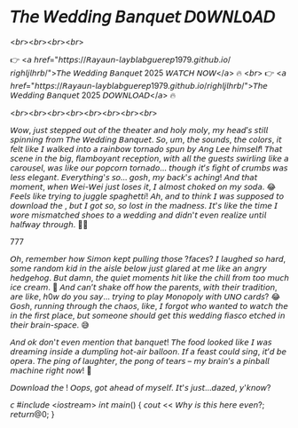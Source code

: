 # 𝘛𝘩𝘦 𝘞𝘦𝘥𝘥𝘪𝘯𝘨 𝘉𝘢𝘯𝘲𝘶𝘦𝘵 𝘋0𝘞𝘕𝘓0𝘈𝘋

<𝘣𝘳><𝘣𝘳><𝘣𝘳><𝘣𝘳>


👉 <𝘢 𝘩𝘳𝘦𝘧="𝘩𝘵𝘵𝘱𝘴://𝘙𝘢𝘺𝘢𝘶𝘯-𝘭𝘢𝘺𝘣𝘭𝘢𝘣𝘨𝘶𝘦𝘳𝘦𝘱1979.𝘨𝘪𝘵𝘩𝘶𝘣.𝘪𝘰/𝘳𝘪𝘨𝘩𝘭𝘫𝘭𝘩𝘳𝘣/">𝘛𝘩𝘦 𝘞𝘦𝘥𝘥𝘪𝘯𝘨 𝘉𝘢𝘯𝘲𝘶𝘦𝘵 2025 𝘞𝘈𝘛𝘊𝘏 𝘕𝘖𝘞</𝘢> 🔥
<𝘣𝘳>
👉 <𝘢 𝘩𝘳𝘦𝘧="𝘩𝘵𝘵𝘱𝘴://𝘙𝘢𝘺𝘢𝘶𝘯-𝘭𝘢𝘺𝘣𝘭𝘢𝘣𝘨𝘶𝘦𝘳𝘦𝘱1979.𝘨𝘪𝘵𝘩𝘶𝘣.𝘪𝘰/𝘳𝘪𝘨𝘩𝘭𝘫𝘭𝘩𝘳𝘣/">𝘛𝘩𝘦 𝘞𝘦𝘥𝘥𝘪𝘯𝘨 𝘉𝘢𝘯𝘲𝘶𝘦𝘵 2025 𝘋𝘖𝘞𝘕𝘓𝘖𝘈𝘋</𝘢> 🔥


<𝘣𝘳><𝘣𝘳><𝘣𝘳><𝘣𝘳><𝘣𝘳><𝘣𝘳><𝘣𝘳><𝘣𝘳>


𝘞𝘰𝘸, 𝘫𝘶𝘴𝘵 𝘴𝘵𝘦𝘱𝘱𝘦𝘥 𝘰𝘶𝘵 𝘰𝘧 𝘵𝘩𝘦 𝘵𝘩𝘦𝘢𝘵𝘦𝘳 𝘢𝘯𝘥 𝘩𝘰𝘭𝘺 𝘮𝘰𝘭𝘺, 𝘮𝘺 𝘩𝘦𝘢𝘥’𝘴 𝘴𝘵𝘪𝘭𝘭 𝘴𝘱𝘪𝘯𝘯𝘪𝘯𝘨 𝘧𝘳𝘰𝘮 𝘛𝘩𝘦 𝘞𝘦𝘥𝘥𝘪𝘯𝘨 𝘉𝘢𝘯𝘲𝘶𝘦𝘵. 𝘚𝘰, 𝘶𝘮, 𝘵𝘩𝘦 𝘴𝘰𝘶𝘯𝘥𝘴, 𝘵𝘩𝘦 𝘤𝘰𝘭𝘰𝘳𝘴, 𝘪𝘵 𝘧𝘦𝘭𝘵 𝘭𝘪𝘬𝘦 𝘐 𝘸𝘢𝘭𝘬𝘦𝘥 𝘪𝘯𝘵𝘰 𝘢 𝘳𝘢𝘪𝘯𝘣𝘰𝘸 𝘵𝘰𝘳𝘯𝘢𝘥𝘰 𝘴𝘱𝘶𝘯 𝘣𝘺 𝘈𝘯𝘨 𝘓𝘦𝘦 𝘩𝘪𝘮𝘴𝘦𝘭𝘧! 𝘛𝘩𝘢𝘵 𝘴𝘤𝘦𝘯𝘦 𝘪𝘯 𝘵𝘩𝘦 𝘣𝘪𝘨, 𝘧𝘭𝘢𝘮𝘣𝘰𝘺𝘢𝘯𝘵 𝘳𝘦𝘤𝘦𝘱𝘵𝘪𝘰𝘯, 𝘸𝘪𝘵𝘩 𝘢𝘭𝘭 𝘵𝘩𝘦 𝘨𝘶𝘦𝘴𝘵𝘴 𝘴𝘸𝘪𝘳𝘭𝘪𝘯𝘨 𝘭𝘪𝘬𝘦 𝘢 𝘤𝘢𝘳𝘰𝘶𝘴𝘦𝘭, 𝘸𝘢𝘴 𝘭𝘪𝘬𝘦 𝘰𝘶𝘳 𝘱𝘰𝘱𝘤𝘰𝘳𝘯 𝘵𝘰𝘳𝘯𝘢𝘥𝘰... 𝘵𝘩𝘰𝘶𝘨𝘩 𝘪𝘵’𝘴 𝘧𝘪𝘨𝘩𝘵 𝘰𝘧 𝘤𝘳𝘶𝘮𝘣𝘴 𝘸𝘢𝘴 𝘭𝘦𝘴𝘴 𝘦𝘭𝘦𝘨𝘢𝘯𝘵. 𝘌𝘷𝘦𝘳𝘺𝘵𝘩𝘪𝘯𝘨'𝘴 𝘴𝘰... 𝘨𝘰𝘴𝘩, 𝘮𝘺 𝘣𝘢𝘤𝘬'𝘴 𝘢𝘤𝘩𝘪𝘯𝘨! 𝘈𝘯𝘥 𝘵𝘩𝘢𝘵 𝘮𝘰𝘮𝘦𝘯𝘵, 𝘸𝘩𝘦𝘯 𝘞𝘦𝘪-𝘞𝘦𝘪 𝘫𝘶𝘴𝘵 𝘭𝘰𝘴𝘦𝘴 𝘪𝘵, 𝘐 𝘢𝘭𝘮𝘰𝘴𝘵 𝘤𝘩𝘰𝘬𝘦𝘥 𝘰𝘯 𝘮𝘺 𝘴𝘰𝘥𝘢. 😂 𝘍𝘦𝘦𝘭𝘴 𝘭𝘪𝘬𝘦 𝘵𝘳𝘺𝘪𝘯𝘨 𝘵𝘰 𝘫𝘶𝘨𝘨𝘭𝘦 𝘴𝘱𝘢𝘨𝘩𝘦𝘵𝘵𝘪! 𝘈𝘩, 𝘢𝘯𝘥 𝘵𝘰 𝘵𝘩𝘪𝘯𝘬 𝘐 𝘸𝘢𝘴 𝘴𝘶𝘱𝘱𝘰𝘴𝘦𝘥 𝘵𝘰 𝘥𝘰𝘸𝘯𝘭𝘰𝘢𝘥 𝘵𝘩𝘦  , 𝘣𝘶𝘵 𝘐 𝘨𝘰𝘵 𝘴𝘰, 𝘴𝘰 𝘭𝘰𝘴𝘵 𝘪𝘯 𝘵𝘩𝘦 𝘮𝘢𝘥𝘯𝘦𝘴𝘴. 𝘐𝘵'𝘴 𝘭𝘪𝘬𝘦 𝘵𝘩𝘦 𝘵𝘪𝘮𝘦 𝘐 𝘸𝘰𝘳𝘦 𝘮𝘪𝘴𝘮𝘢𝘵𝘤𝘩𝘦𝘥 𝘴𝘩𝘰𝘦𝘴 𝘵𝘰 𝘢 𝘸𝘦𝘥𝘥𝘪𝘯𝘨 𝘢𝘯𝘥 𝘥𝘪𝘥𝘯'𝘵 𝘦𝘷𝘦𝘯 𝘳𝘦𝘢𝘭𝘪𝘻𝘦 𝘶𝘯𝘵𝘪𝘭 𝘩𝘢𝘭𝘧𝘸𝘢𝘺 𝘵𝘩𝘳𝘰𝘶𝘨𝘩. 🎊🍿

777

𝘖𝘩, 𝘳𝘦𝘮𝘦𝘮𝘣𝘦𝘳 𝘩𝘰𝘸 𝘚𝘪𝘮𝘰𝘯 𝘬𝘦𝘱𝘵 𝘱𝘶𝘭𝘭𝘪𝘯𝘨 𝘵𝘩𝘰𝘴𝘦 ?𝘧𝘢𝘤𝘦𝘴? 𝘐 𝘭𝘢𝘶𝘨𝘩𝘦𝘥 𝘴𝘰 𝘩𝘢𝘳𝘥, 𝘴𝘰𝘮𝘦 𝘳𝘢𝘯𝘥𝘰𝘮 𝘬𝘪𝘥 𝘪𝘯 𝘵𝘩𝘦 𝘢𝘪𝘴𝘭𝘦 𝘣𝘦𝘭𝘰𝘸 𝘫𝘶𝘴𝘵 𝘨𝘭𝘢𝘳𝘦𝘥 𝘢𝘵 𝘮𝘦 𝘭𝘪𝘬𝘦 𝘢𝘯 𝘢𝘯𝘨𝘳𝘺 𝘩𝘦𝘥𝘨𝘦𝘩𝘰𝘨. 𝘉𝘶𝘵 𝘥𝘢𝘮𝘯, 𝘵𝘩𝘦 𝘲𝘶𝘪𝘦𝘵 𝘮𝘰𝘮𝘦𝘯𝘵𝘴 𝘩𝘪𝘵 𝘭𝘪𝘬𝘦 𝘵𝘩𝘦 𝘤𝘩𝘪𝘭𝘭 𝘧𝘳𝘰𝘮 𝘵𝘰𝘰 𝘮𝘶𝘤𝘩 𝘪𝘤𝘦 𝘤𝘳𝘦𝘢𝘮. 🥶 𝘈𝘯𝘥 𝘤𝘢𝘯’𝘵 𝘴𝘩𝘢𝘬𝘦 𝘰𝘧𝘧 𝘩𝘰𝘸 𝘵𝘩𝘦 𝘱𝘢𝘳𝘦𝘯𝘵𝘴, 𝘸𝘪𝘵𝘩 𝘵𝘩𝘦𝘪𝘳 𝘵𝘳𝘢𝘥𝘪𝘵𝘪𝘰𝘯, 𝘢𝘳𝘦 𝘭𝘪𝘬𝘦, 𝘩0𝘸 𝘥𝘰 𝘺𝘰𝘶 𝘴𝘢𝘺... 𝘵𝘳𝘺𝘪𝘯𝘨 𝘵𝘰 𝘱𝘭𝘢𝘺 𝘔𝘰𝘯𝘰𝘱𝘰𝘭𝘺 𝘸𝘪𝘵𝘩 𝘜𝘕𝘖 𝘤𝘢𝘳𝘥𝘴? 😂 𝘎𝘰𝘴𝘩, 𝘳𝘶𝘯𝘯𝘪𝘯𝘨 𝘵𝘩𝘳𝘰𝘶𝘨𝘩 𝘵𝘩𝘦 𝘤𝘩𝘢𝘰𝘴, 𝘭𝘪𝘬𝘦, 𝘐 𝘧𝘰𝘳𝘨𝘰𝘵 𝘸𝘩𝘰 𝘸𝘢𝘯𝘵𝘦𝘥 𝘵𝘰 𝘸𝘢𝘵𝘤𝘩 𝘵𝘩𝘦   𝘪𝘯 𝘵𝘩𝘦 𝘧𝘪𝘳𝘴𝘵 𝘱𝘭𝘢𝘤𝘦, 𝘣𝘶𝘵 𝘴𝘰𝘮𝘦𝘰𝘯𝘦 𝘴𝘩𝘰𝘶𝘭𝘥 𝘨𝘦𝘵 𝘵𝘩𝘪𝘴 𝘸𝘦𝘥𝘥𝘪𝘯𝘨 𝘧𝘪𝘢𝘴𝘤𝘰 𝘦𝘵𝘤𝘩𝘦𝘥 𝘪𝘯 𝘵𝘩𝘦𝘪𝘳 𝘣𝘳𝘢𝘪𝘯-𝘴𝘱𝘢𝘤𝘦. 😅

𝘈𝘯𝘥 𝘰𝘬 𝘥𝘰𝘯'𝘵 𝘦𝘷𝘦𝘯 𝘮𝘦𝘯𝘵𝘪𝘰𝘯 𝘵𝘩𝘢𝘵 𝘣𝘢𝘯𝘲𝘶𝘦𝘵! 𝘛𝘩𝘦 𝘧𝘰𝘰𝘥 𝘭𝘰𝘰𝘬𝘦𝘥 𝘭𝘪𝘬𝘦 𝘐 𝘸𝘢𝘴 𝘥𝘳𝘦𝘢𝘮𝘪𝘯𝘨 𝘪𝘯𝘴𝘪𝘥𝘦 𝘢 𝘥𝘶𝘮𝘱𝘭𝘪𝘯𝘨 𝘩𝘰𝘵-𝘢𝘪𝘳 𝘣𝘢𝘭𝘭𝘰𝘰𝘯. 𝘐𝘧 𝘢 𝘧𝘦𝘢𝘴𝘵 𝘤𝘰𝘶𝘭𝘥 𝘴𝘪𝘯𝘨, 𝘪𝘵’𝘥 𝘣𝘦 𝘰𝘱𝘦𝘳𝘢. 𝘛𝘩𝘦 𝘱𝘪𝘯𝘨 𝘰𝘧 𝘭𝘢𝘶𝘨𝘩𝘵𝘦𝘳, 𝘵𝘩𝘦 𝘱𝘰𝘯𝘨 𝘰𝘧 𝘵𝘦𝘢𝘳𝘴 – 𝘮𝘺 𝘣𝘳𝘢𝘪𝘯’𝘴 𝘢 𝘱𝘪𝘯𝘣𝘢𝘭𝘭 𝘮𝘢𝘤𝘩𝘪𝘯𝘦 𝘳𝘪𝘨𝘩𝘵 𝘯𝘰𝘸! 🔄

𝘋𝘰𝘸𝘯𝘭𝘰𝘢𝘥 𝘵𝘩𝘦  ! 𝘖𝘰𝘱𝘴, 𝘨𝘰𝘵 𝘢𝘩𝘦𝘢𝘥 𝘰𝘧 𝘮𝘺𝘴𝘦𝘭𝘧. 𝘐𝘵'𝘴 𝘫𝘶𝘴𝘵...𝘥𝘢𝘻𝘦𝘥, 𝘺'𝘬𝘯𝘰𝘸?

𝘤
#𝘪𝘯𝘤𝘭𝘶𝘥𝘦 <𝘪𝘰𝘴𝘵𝘳𝘦𝘢𝘮>
𝘪𝘯𝘵 𝘮𝘢𝘪𝘯() {
   𝘤𝘰𝘶𝘵 << 𝘞𝘩𝘺 𝘪𝘴 𝘵𝘩𝘪𝘴 𝘩𝘦𝘳𝘦 𝘦𝘷𝘦𝘯?;
   𝘳𝘦𝘵𝘶𝘳𝘯@0;
}


